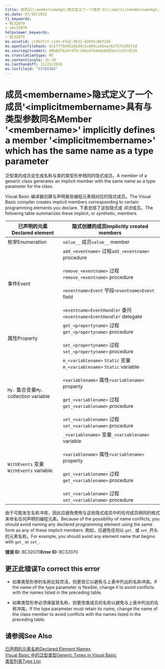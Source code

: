 ```yaml
---
title: 成员&lt;membername&gt;隐式定义了一个成员'&lt;implicitmembername&gt;具有与类型参数同名
ms.date: 07/20/2015
f1_keywords:
- BC32070
- vbc32070
helpviewer_keywords:
- BC32070
ms.assetid: cc0b3fcf-c141-47e2-9b33-d2b91c8bf2d6
ms.openlocfilehash: 6c5ff75d952dbd8c3c089ca92eac62f57e10df2d
ms.sourcegitcommit: 0888d7b24f475c346a3f444de8d83ec1ca7cd234
ms.translationtype: MT
ms.contentlocale: zh-CN
ms.lasthandoff: 12/22/2018
ms.locfileid: "53765302"
---
```

# <a name="member-ltmembernamegt-implicitly-defines-a-member-ltimplicitmembernamegt-which-has-the-same-name-as-a-type-parameter"></a><span data-ttu-id="3f327-102">成员&lt;membername&gt;隐式定义了一个成员'&lt;implicitmembername&gt;具有与类型参数同名</span><span class="sxs-lookup"><span data-stu-id="3f327-102">Member '&lt;membername&gt;' implicitly defines a member '&lt;implicitmembername&gt;' which has the same name as a type parameter</span></span>
<span data-ttu-id="3f327-103">泛型类的成员会生成名称与类的类型形参相同的隐式成员。</span><span class="sxs-lookup"><span data-stu-id="3f327-103">A member of a generic class generates an implicit member with the same name as a type parameter for the class.</span></span>  
  
 <span data-ttu-id="3f327-104">Visual Basic 编译器创建与声明某些编程元素相对应的隐式成员。</span><span class="sxs-lookup"><span data-stu-id="3f327-104">The Visual Basic compiler creates implicit members corresponding to certain programming elements you declare.</span></span> <span data-ttu-id="3f327-105">下表总结了这些隐式或 *综合*成员。</span><span class="sxs-lookup"><span data-stu-id="3f327-105">The following table summarizes these implicit, or *synthetic*, members.</span></span>  
  
|<span data-ttu-id="3f327-106">已声明的元素</span><span class="sxs-lookup"><span data-stu-id="3f327-106">Declared element</span></span>|<span data-ttu-id="3f327-107">隐式创建的成员</span><span class="sxs-lookup"><span data-stu-id="3f327-107">Implicitly created members</span></span>|  
|----------------------|--------------------------------|  
|<span data-ttu-id="3f327-108">枚举</span><span class="sxs-lookup"><span data-stu-id="3f327-108">Enumeration</span></span>|<span data-ttu-id="3f327-109">`value__` 成员</span><span class="sxs-lookup"><span data-stu-id="3f327-109">`value__` member</span></span>|  
|<span data-ttu-id="3f327-110">事件</span><span class="sxs-lookup"><span data-stu-id="3f327-110">Event</span></span>|<span data-ttu-id="3f327-111">`add_<eventname>` 过程</span><span class="sxs-lookup"><span data-stu-id="3f327-111">`add_<eventname>` procedure</span></span><br /><br /> <span data-ttu-id="3f327-112">`remove_<eventname>` 过程</span><span class="sxs-lookup"><span data-stu-id="3f327-112">`remove_<eventname>` procedure</span></span><br /><br /> <span data-ttu-id="3f327-113">`<eventname>Event` 字段</span><span class="sxs-lookup"><span data-stu-id="3f327-113">`<eventname>Event` field</span></span><br /><br /> <span data-ttu-id="3f327-114">`<eventname>EventHandler` 委托</span><span class="sxs-lookup"><span data-stu-id="3f327-114">`<eventname>EventHandler` delegate</span></span>|  
|<span data-ttu-id="3f327-115">属性</span><span class="sxs-lookup"><span data-stu-id="3f327-115">Property</span></span>|<span data-ttu-id="3f327-116">`get_<propertyname>` 过程</span><span class="sxs-lookup"><span data-stu-id="3f327-116">`get_<propertyname>` procedure</span></span><br /><br /> <span data-ttu-id="3f327-117">`set_<propertyname>` 过程</span><span class="sxs-lookup"><span data-stu-id="3f327-117">`set_<propertyname>` procedure</span></span>|  
|<span data-ttu-id="3f327-118">`My.` 集合变量</span><span class="sxs-lookup"><span data-stu-id="3f327-118">`My.` collection variable</span></span>|<span data-ttu-id="3f327-119">`m_<variablename>` `Static` 变量</span><span class="sxs-lookup"><span data-stu-id="3f327-119">`m_<variablename>` `Static` variable</span></span><br /><br /> <span data-ttu-id="3f327-120">`<variablename>` 属性</span><span class="sxs-lookup"><span data-stu-id="3f327-120">`<variablename>` property</span></span><br /><br /> <span data-ttu-id="3f327-121">`get_<variablename>` 过程</span><span class="sxs-lookup"><span data-stu-id="3f327-121">`get_<variablename>` procedure</span></span><br /><br /> <span data-ttu-id="3f327-122">`set_<variablename>` 过程</span><span class="sxs-lookup"><span data-stu-id="3f327-122">`set_<variablename>` procedure</span></span>|  
|<span data-ttu-id="3f327-123">`WithEvents` 变量</span><span class="sxs-lookup"><span data-stu-id="3f327-123">`WithEvents` variable</span></span>|<span data-ttu-id="3f327-124">`_<variablename>` 变量</span><span class="sxs-lookup"><span data-stu-id="3f327-124">`_<variablename>` variable</span></span><br /><br /> <span data-ttu-id="3f327-125">`<variablename>` 属性</span><span class="sxs-lookup"><span data-stu-id="3f327-125">`<variablename>` property</span></span><br /><br /> <span data-ttu-id="3f327-126">`get_<variablename>` 过程</span><span class="sxs-lookup"><span data-stu-id="3f327-126">`get_<variablename>` procedure</span></span><br /><br /> <span data-ttu-id="3f327-127">`set_<variablename>` 过程</span><span class="sxs-lookup"><span data-stu-id="3f327-127">`set_<variablename>` procedure</span></span>|  
  
 <span data-ttu-id="3f327-128">由于可能发生名称冲突，因此应避免使用与这些隐式成员中的任何成员相同的格式来命名任何声明的编程元素。</span><span class="sxs-lookup"><span data-stu-id="3f327-128">Because of the possibility of name conflicts, you should avoid naming any declared programming element using the same form as any of these implicit members.</span></span> <span data-ttu-id="3f327-129">例如，应避免任何以 `get_` 或 `set_`开头的元素名称。</span><span class="sxs-lookup"><span data-stu-id="3f327-129">For example, you should avoid any element name that begins with `get_` or `set_`.</span></span>  
  
 <span data-ttu-id="3f327-130">**错误 ID:** BC32070</span><span class="sxs-lookup"><span data-stu-id="3f327-130">**Error ID:** BC32070</span></span>  
  
## <a name="to-correct-this-error"></a><span data-ttu-id="3f327-131">更正此错误</span><span class="sxs-lookup"><span data-stu-id="3f327-131">To correct this error</span></span>  
  
-   <span data-ttu-id="3f327-132">如果类型形参的名称比较灵活，则更改它以避免与上表中列出的名称冲突。</span><span class="sxs-lookup"><span data-stu-id="3f327-132">If the name of the type parameter is flexible, change it to avoid conflicts with the names listed in the preceding table.</span></span>  
  
-   <span data-ttu-id="3f327-133">如果类型形参必须保留其名称，则更改类成员的名称以避免与上表中列出的名称冲突。</span><span class="sxs-lookup"><span data-stu-id="3f327-133">If the type parameter must retain its name, change the name of the class member to avoid conflicts with the names listed in the preceding table.</span></span>  
  
## <a name="see-also"></a><span data-ttu-id="3f327-134">请参阅</span><span class="sxs-lookup"><span data-stu-id="3f327-134">See Also</span></span>  
 [<span data-ttu-id="3f327-135">已声明的元素名称</span><span class="sxs-lookup"><span data-stu-id="3f327-135">Declared Element Names</span></span>](../../visual-basic/programming-guide/language-features/declared-elements/declared-element-names.md)  
 [<span data-ttu-id="3f327-136">Visual Basic 中的泛型类型</span><span class="sxs-lookup"><span data-stu-id="3f327-136">Generic Types in Visual Basic</span></span>](../../visual-basic/programming-guide/language-features/data-types/generic-types.md)  
 [<span data-ttu-id="3f327-137">类型列表</span><span class="sxs-lookup"><span data-stu-id="3f327-137">Type List</span></span>](../../visual-basic/language-reference/statements/type-list.md)
